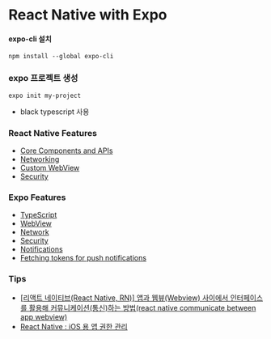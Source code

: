 # React Native with Expo

#### expo-cli 설치

```
npm install --global expo-cli
```

### expo 프로젝트 생성

```
expo init my-project
```

- black typescript 사용

### React Native Features

- [Core Components and APIs](https://reactnative.dev/docs/next/components-and-apis)
- [Networking](https://reactnative.dev/docs/next/network)
- [Custom WebView](https://reactnative.dev/docs/next/custom-webview-android)
- [Security](https://reactnative.dev/docs/next/security#authentication-and-deep-linking)

### Expo Features

- [TypeScript](https://docs.expo.io/guides/typescript/)
- [WebView](https://docs.expo.io/versions/latest/sdk/webview/)
- [Network](https://docs.expo.io/versions/latest/sdk/network/)
- [Security](https://docs.expo.io/distribution/security/#device-tokens-for-ios-and-android-push)
- [Notifications](https://docs.expo.io/versions/latest/sdk/notifications/)
- [Fetching tokens for push notifications](https://docs.expo.io/versions/latest/sdk/notifications/#fetching-tokens-for-push-notifications)

### Tips

- [[리액트 네이티브(React Native, RN)] 앱과 웹뷰(Webview) 사이에서 인터페이스를 활용해 커뮤니케이션(통신)하는 방법(react native communicate between app webview)](https://webruden.tistory.com/305)
- [React Native : iOS 용 앱 권한 관리](https://ichi.pro/ko/react-native-ios-yong-aeb-gwonhan-gwanli-72588741600664)
